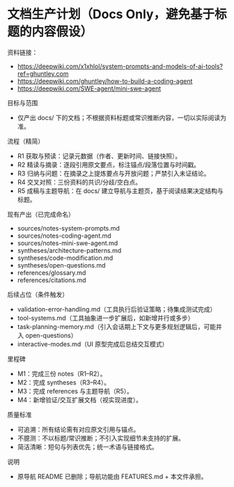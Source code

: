 # 文档生产计划（Docs Only，避免基于标题的内容假设）

资料链接：
- https://deepwiki.com/x1xhlol/system-prompts-and-models-of-ai-tools?ref=ghuntley.com
- https://deepwiki.com/ghuntley/how-to-build-a-coding-agent
- https://deepwiki.com/SWE-agent/mini-swe-agent

目标与范围
- 仅产出 docs/ 下的文档；不根据资料标题或常识推断内容，一切以实际阅读为准。

流程（精简）
- R1 获取与预读：记录元数据（作者、更新时间、链接快照）。
- R2 精读与摘录：逐段引用原文要点，标注锚点/段落位置与时间戳。
- R3 归纳与问题：在摘录之上提炼要点与开放问题；严禁引入未证结论。
- R4 交叉对照：三份资料的共识/分歧/空白点。
- R5 成稿与主题导航：在 docs/ 建立导航与主题页，基于阅读结果决定结构与标题。

现有产出（已完成命名）
- sources/notes-system-prompts.md
- sources/notes-coding-agent.md
- sources/notes-mini-swe-agent.md
- syntheses/architecture-patterns.md
- syntheses/code-modification.md
- syntheses/open-questions.md
- references/glossary.md
- references/citations.md

后续占位（条件触发）
- validation-error-handling.md（工具执行后验证策略；待集成测试完成）
- tool-systems.md（工具抽象进一步扩展后，如新增并行或多步）
- task-planning-memory.md（引入会话期上下文与更多规划逻辑后，可能并入 open-questions）
- interactive-modes.md（UI 原型完成后总结交互模式）

里程碑
- M1：完成三份 notes（R1–R2）。
- M2：完成 syntheses（R3–R4）。
- M3：完成 references 与主题导航（R5）。
- M4：新增验证/交互扩展文档（视实现进度）。

质量标准
- 可追溯：所有结论需有对应原文引用与锚点。
- 不臆测：不以标题/常识推断；不引入实现细节未支持的扩展。
- 简洁清晰：短句与列表优先；统一术语与链接格式。

说明
- 原导航 README 已删除；导航功能由 FEATURES.md + 本文件承担。
